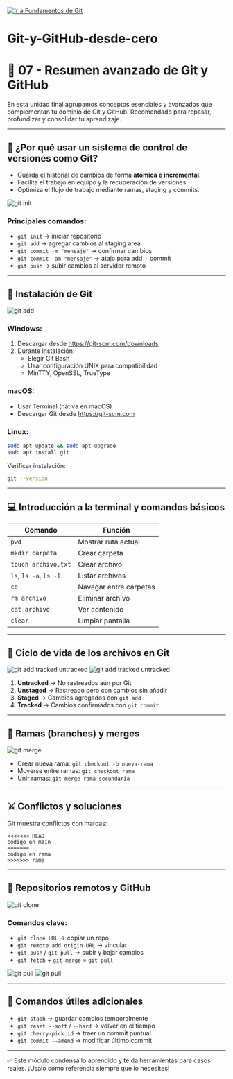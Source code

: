 [![Ir a Fundamentos de Git](https://github.com/eliana1115/Git-y-GitHub-desde-cero/blob/main/image/curso-git-github.png?raw=true)](https://github.com/eliana1115/Git-y-GitHub-des-cero/tree/main/01_Fundamentos_Git)
# Git-y-GitHub-desde-cero

# 🧩 07 - Resumen avanzado de Git y GitHub

En esta unidad final agrupamos conceptos esenciales y avanzados que complementan tu dominio de Git y GitHub. Recomendado para repasar, profundizar y consolidar tu aprendizaje.

---

## 💾 ¿Por qué usar un sistema de control de versiones como Git?

- Guarda el historial de cambios de forma **atómica e incremental**.
- Facilita el trabajo en equipo y la recuperación de versiones.
- Optimiza el flujo de trabajo mediante ramas, staging y commits.

![git init](https://github.com/eliana1115/Git_GitHub_Curso/blob/main/07_Resumen_Avanzado_Git_GitHub/Images/git%20init.jpg?raw=true)

### Principales comandos:
- `git init` → iniciar repositorio
- `git add` → agregar cambios al staging area
- `git commit -m "mensaje"` → confirmar cambios
- `git commit -am "mensaje"` → atajo para add + commit
- `git push` → subir cambios al servidor remoto

---

## 🧰 Instalación de Git

![git add](image/git.add.jpg)

### Windows:
1. Descargar desde https://git-scm.com/downloads
2. Durante instalación:
   - Elegir Git Bash
   - Usar configuración UNIX para compatibilidad
   - MinTTY, OpenSSL, TrueType

### macOS:
- Usar Terminal (nativa en macOS)
- Descargar Git desde https://git-scm.com

### Linux:
```bash
sudo apt update && sudo apt upgrade
sudo apt install git
```
Verificar instalación:
```bash
git --version
```

---

## 💻 Introducción a la terminal y comandos básicos

| Comando | Función |
|--------|--------|
| `pwd` | Mostrar ruta actual |
| `mkdir carpeta` | Crear carpeta |
| `touch archivo.txt` | Crear archivo |
| `ls`, `ls -a`, `ls -l` | Listar archivos |
| `cd` | Navegar entre carpetas |
| `rm archivo` | Eliminar archivo |
| `cat archivo` | Ver contenido |
| `clear` | Limpiar pantalla |

---

## 🔁 Ciclo de vida de los archivos en Git

![git add tracked untracked](image/git.add.jpg) 
![git add tracked untracked](image/git.add2.jpg)

1. **Untracked** → No rastreados aún por Git
2. **Unstaged** → Rastreado pero con cambios sin añadir
3. **Staged** → Cambios agregados con `git add`
4. **Tracked** → Cambios confirmados con `git commit`

---

## 🌿 Ramas (branches) y merges

![git merge](image/git.merge.jpg)

- Crear nueva rama: `git checkout -b nueva-rama`
- Moverse entre ramas: `git checkout rama`
- Unir ramas: `git merge rama-secundaria`

---

## ⚔️ Conflictos y soluciones

Git muestra conflictos con marcas:
```
<<<<<<< HEAD
código en main
=======
código en rama
>>>>>>> rama
```

---

## 🔗 Repositorios remotos y GitHub

![git clone](image/git.clone.url.jpg)

### Comandos clave:
- `git clone URL` → copiar un repo
- `git remote add origin URL` → vincular
- `git push` / `git pull` → subir y bajar cambios
- `git fetch` + `git merge` = `git pull`

![git pull](image/git.pull.jpg)
![git pull](image/git.pull2.jpg)

---

## 🧪 Comandos útiles adicionales
- `git stash` → guardar cambios temporalmente
- `git reset --soft` / `--hard` → volver en el tiempo
- `git cherry-pick id` → traer un commit puntual
- `git commit --amend` → modificar último commit

---

✅ Este módulo condensa lo aprendido y te da herramientas para casos reales. ¡Usalo como referencia siempre que lo necesites!
